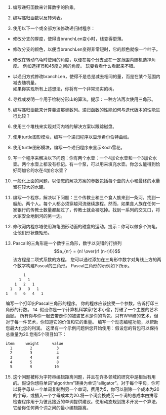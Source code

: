 1. 编写递归函数来计算数字的阶乘。

2. 编写递归函数以反转列表。

3. 使用以下一个或全部方法修改递归树程序：
  - 修改分支的厚度，使得当branchLen变小时，线变得更薄。

  - 修改分支的颜色，以便当branchLen变得非常短时，它的颜色就像一个叶子。

  - 修改在转动乌龟时使用的角度，以便在每个分支点在一定范围内随机选择角度。 例如选择15和45度之间的角度。 玩耍看看什么看起来不错。

  - 以递归方式修改branchLen，使得不是总是减去相同的量，而是在某个范围内减去随机量。  
  如果你实现所有上述想法，你将有一个非常现实的树。

4. 寻找或发明一个用于绘制分形山的算法。提示：一种方法再次使用三角形。

5. 编写递归函数来计算斐波那契数列。递归函数的性能如何与迭代版本的性能进行比较？

6. 使用三个堆栈来实现对河内塔的解决方案以跟踪磁盘。

7. 使用turtle图形模块，编写一个递归程序以显示希尔伯特曲线。

8. 使用turtle图形模块，编写一个递归程序来显示Koch雪花。

9. 写一个程序来解决以下问题：你有两个水壶：一个4加仑水壶和一个3加仑水壶。两个水壶上都没有标记。有一个泵，可以用来填充水壶。你怎么能得到恰好两加仑的水在4加仑水壶？

10.	一般化上面的问题，以便您的解决方案的参数包括每个壶的大小和最终的水量留在较大的水罐。

11.	编写一个程序，解决以下问题：三个传教士和三个食人族来到一条河，找到一艘船，两个人。每个人都必须穿越河流继续旅程。然而，如果食人族在任何一家银行的传教士数量都超过了，传教士就会被吃掉。找到一系列的交叉口，将大家安全地到河的另一边。

12.	修改河内程序塔使用海龟图形动画的磁盘的运动。提示：你可以做多个海龟，让他们形状像矩形。

13.	Pascal的三角形是一个数字三角形，数字以交错的行排列
  $$a_{nr} = {n! \over{r! (n-r)!}}$$
  该方程是二项式系数的方程。 您可以通过添加在三角形中数字对角线上方的两个数字构建Pascal的三角形。 Pascal三角形的示例如下所示。
  ```html
          1
        1   1
      1   2   1
    1   3   3   1
  1   4   6   4   1
  ```
  编写一个打印出Pascal三角形的程序。 你的程序应该接受一个参数，告诉打印三角形的行数。
14.	假设你是一个计算机科学家/艺术小偷，打破了一个主要的艺术画廊。 所有你与你一起去带走你的被盗艺术是你的背包，只有WW磅的艺术，但对于每一件艺术，你知道它的价值和它的重量。 编写一个动态编程功能，以帮助您最大化您的利润。 这里有一个示例问题供您开始使用：假设您的背包可以保持总重量为20.您有5个项目如下：
  ```html
  item     weight      value
    1        2           3
    2        3           4
    3        4           8
    4        5           8
    5        9          10
  ```

15.	这个问题被称为字符串编辑距离问题，并且在许多领域的研究中是相当有用的。假设你想将单词“algorithm”转换为单词“alligator”。对于每个字母，你可以将字母从一个单词复制到另一个单词，费用为5，你可以删除一个成本为20的字母，或插入一个字母成本为20.将一个词变换成另一个词的总成本由拼写检查程序用于为彼此接近的单词提供建议。使用动态规划技术开发一个算法，它给你任何两个词之间的最小编辑距离。
